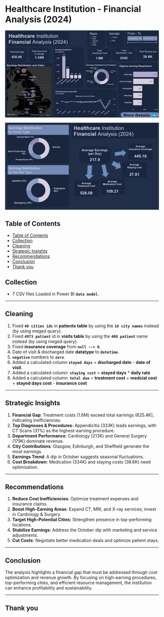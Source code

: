 # Healthcare Institution - Financial Analysis (2024)
![Visualization 1](Dashboard_page01.png)

![Visualization 2](Dashboard_page02.png)


## **Table of Contents**
  - [Table of Contents](#table-of-contents)
  - [Collection](#collection)
  - [Cleaning](#cleaning)
  - [Strategic Insights](#strategic-insights)
  - [Recommendations](#recommendations)
  - [Conclusion](#conclusion)
  - [Thank you](#thank-you)

## **Collection**
- 7 CSV files Loaded in Power BI **`data model`**.

---

## **Cleaning**  
1. Fixed **`40 cities ids`** in **patients table** by using the **`10 city names`** instead (by using meged query).
2. Fixed **`4973 patient`** id in **visits table** by using the **`400 patient`** name instead (by using meged query).  
3. Fixed **insurance coverage** from **`null --> 0`**.  
4. Date of visit & discharged date **datatype** to **`datetime`**.  
5. **`negative`** numbers to **`zero`**.  
6. Added a calculated column **`stayed days`** = **discharged date** - **date of visit**.
7. Added a calculated column: **`staying cost`** = **stayed days** * **daily rate**  
8. Added a calculated column: **`total due`** = **treatment cost** + **medcial cost** + **stayed days cost** - **insurance cost**

---

## **Strategic Insights**  
1. **Financial Gap**: Treatment costs (1.6M) exceed total earnings (625.4K), indicating inefficiencies.
2. **Top Diagnoses & Procedures**: Appendicitis (333K) leads earnings, with CT Scans (31%) as the highest-earning procedure.
3. **Department Performance**: Cardiology (213K) and General Surgery (179K) dominate revenue.
4. **City Contributions**: Glasgow, Edinburgh, and Sheffield generate the most earnings.
3. **Earnings Trend**: A dip in October suggests seasonal fluctuations.
3. **Cost Breakdown**: Medication (334K) and staying costs (38.6K) need optimization.

---

## **Recommendations**  
1. **Reduce Cost Inefficiencies**: Optimize treatment expenses and insurance claims.
2. **Boost High-Earning Areas**: Expand CT, MRI, and X-ray services; invest in Cardiology & Surgery.
3. **Target High-Potential Cities**: Strengthen presence in top-performing locations.
4. **Stabilize Earnings**: Address the October dip with marketing and service adjustments.
4. **Cut Costs**: Negotiate better medication deals and optimize patient stays.
---

## **Conclusion**  
The analysis highlights a financial gap that must be addressed through cost optimization and revenue growth. By focusing on high-earning procedures, top-performing cities, and efficient resource management, the institution can enhance profitability and sustainability.

---

## Thank you 

